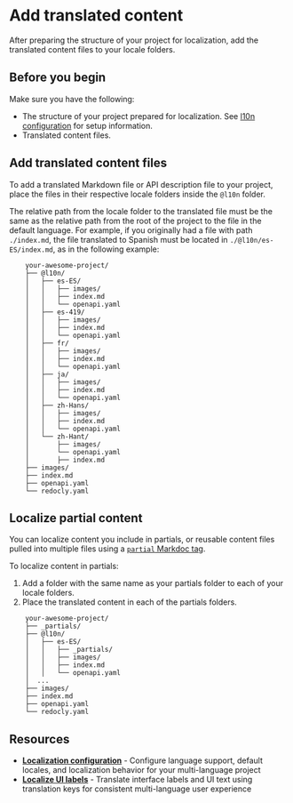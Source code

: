 # Add translated content

After preparing the structure of your project for localization, add the translated content files to your locale folders.

## Before you begin

Make sure you have the following:

- The structure of your project prepared for localization.
  See [l10n configuration](../../config/l10n.md) for setup information.
- Translated content files.

## Add translated content files

To add a translated Markdown file or API description file to your project, place the files in their respective locale folders inside the `@l10n` folder.

The relative path from the locale folder to the translated file must be the same as the relative path from the root of the project to the file in the default language.
For example, if you originally had a file with path `./index.md`, the file translated to Spanish must be located in `./@l10n/es-ES/index.md`, as in the following example:

```treeview {% title="Example file structure for localized content" %}
    your-awesome-project/
    ├── @l10n/
    │   ├── es-ES/
    │   │   ├── images/
    │   │   ├── index.md
    │   │   └── openapi.yaml   
    │   ├── es-419/
    │   │   ├── images/
    │   │   ├── index.md
    │   │   └── openapi.yaml
    │   ├── fr/
    │   │   ├── images/
    │   │   ├── index.md
    │   │   └── openapi.yaml
    │   ├── ja/
    │   │   ├── images/
    │   │   ├── index.md
    │   │   └── openapi.yaml
    │   ├── zh-Hans/
    │   │   ├── images/
    │   │   ├── index.md
    │   │   └── openapi.yaml
    │   └── zh-Hant/
    │       ├── images/
    │       └── openapi.yaml
    │       ├── index.md
    ├── images/
    ├── index.md
    ├── openapi.yaml
    └── redocly.yaml
```

## Localize partial content

You can localize content you include in partials, or reusable content files pulled into multiple files using a [`partial` Markdoc tag](https://redocly.com/docs/learn-markdoc/tags/partial).

To localize content in partials:

1. Add a folder with the same name as your partials folder to each of your locale folders.
2. Place the translated content in each of the partials folders.

```treeview {% title="Example folder structure for localizing partials" %}
    your-awesome-project/
    ├── _partials/
    ├── @l10n/
    │   ├── es-ES/
    │   │   ├── _partials/
    │   │   ├── images/
    │   │   ├── index.md
    │   │   └── openapi.yaml
    │  ... 
    ├── images/
    ├── index.md
    ├── openapi.yaml
    └── redocly.yaml
```

## Resources

- **[Localization configuration](../../config/l10n.md)** - Configure language support, default locales, and localization behavior for your multi-language project
- **[Localize UI labels](./localize-labels.md)** - Translate interface labels and UI text using translation keys for consistent multi-language user experience
